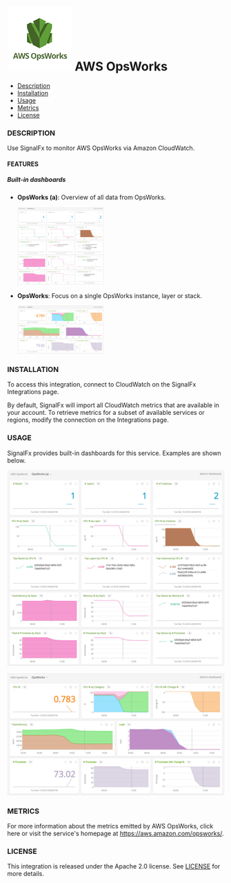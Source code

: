 # ![](./img/integration_awsopsworks.png) AWS OpsWorks

- [Description](#description)
- [Installation](#installation)
- [Usage](#usage)
- [Metrics](#metrics)
- [License](#license)

### DESCRIPTION

Use SignalFx to monitor AWS OpsWorks via Amazon CloudWatch. 

#### FEATURES

##### Built-in dashboards

- **OpsWorks (a)**: Overview of all data from OpsWorks.
  
  [<img src='./img/dashboard_OpsWorks_a.png' width=200px>](./img/dashboard_OpsWorks_a.png)

- **OpsWorks**: Focus on a single OpsWorks instance, layer or stack.
  
  [<img src='./img/dashboard_OpsWorks_instance.png' width=200px>](./img/dashboard_OpsWorks_instance.png)

### INSTALLATION

To access this integration, connect to CloudWatch on the SignalFx Integrations page. 

By default, SignalFx will import all CloudWatch metrics that are available in your account. To retrieve metrics for a subset of available services or regions, modify the connection on the Integrations page. 

### USAGE

SignalFx provides built-in dashboards for this service. Examples are shown below. 

![](./img/dashboard_OpsWorks_a.png)

![](./img/dashboard_OpsWorks_instance.png)

### METRICS

For more information about the metrics emitted by AWS OpsWorks, click here or visit the service's homepage at https://aws.amazon.com/opsworks/.

### LICENSE

This integration is released under the Apache 2.0 license. See [LICENSE](./LICENSE) for more details.
